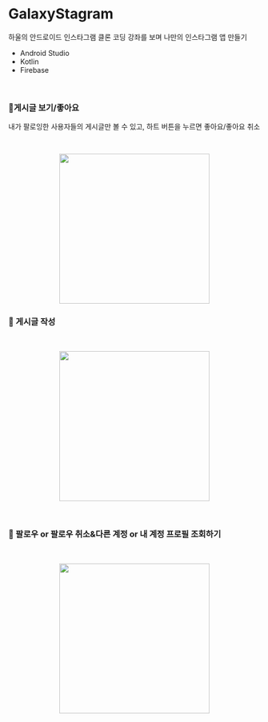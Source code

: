 # GalaxyStagram
하울의 안드로이드 인스타그램 클론 코딩 강좌를 보며 나만의 인스타그램 앱 만들기

- Android Studio  
- Kotlin  
- Firebase

<br>

### 📌게시글 보기/좋아요
내가 팔로잉한 사용자들의 게시글만 볼 수 있고, 하트 버튼을 누르면 좋아요/좋아요 취소

<br>

<p align="center"><img src="https://user-images.githubusercontent.com/66666533/126669020-79bfc89f-4299-4eac-8ae6-b558e80ba3b8.gif" width="300px"></p>

### 📌 게시글 작성

<br>

<p align="center"><img src="https://user-images.githubusercontent.com/66666533/126518175-8e88915e-e3ab-40b2-b0a1-6d4d8619f84a.gif" width="300px"></p>

<br>

### 📌 팔로우 or 팔로우 취소&다른 계정 or 내 계정 프로필 조회하기

<br>

<p align="center"><img src="https://user-images.githubusercontent.com/66666533/127838121-35d75d5a-5992-4e3c-adb0-15168b37742e.gif" width="300px"></p>
